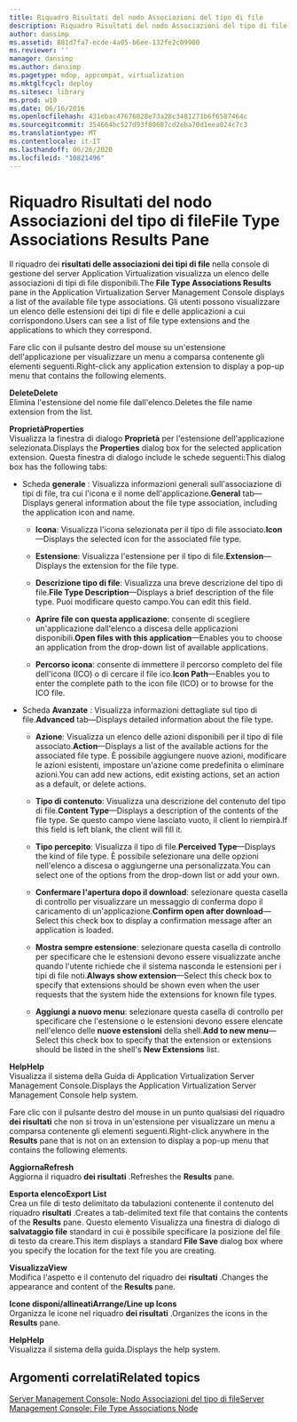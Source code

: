 ```yaml
---
title: Riquadro Risultati del nodo Associazioni del tipo di file
description: Riquadro Risultati del nodo Associazioni del tipo di file
author: dansimp
ms.assetid: 881d7fa7-ecde-4a05-b6ee-132fe2c09900
ms.reviewer: ''
manager: dansimp
ms.author: dansimp
ms.pagetype: mdop, appcompat, virtualization
ms.mktglfcycl: deploy
ms.sitesec: library
ms.prod: w10
ms.date: 06/16/2016
ms.openlocfilehash: 431ebac47676828e73a28c3481271b6f6587464c
ms.sourcegitcommit: 354664bc527d93f80687cd2eba70d1eea024c7c3
ms.translationtype: MT
ms.contentlocale: it-IT
ms.lasthandoff: 06/26/2020
ms.locfileid: "10821496"
---
```

# <span data-ttu-id="d8eef-103">Riquadro Risultati del nodo Associazioni del tipo di file</span><span class="sxs-lookup"><span data-stu-id="d8eef-103">File Type Associations Results Pane</span></span>


<span data-ttu-id="d8eef-104">Il riquadro dei **risultati delle associazioni dei tipi di file** nella console di gestione del server Application Virtualization visualizza un elenco delle associazioni di tipi di file disponibili.</span><span class="sxs-lookup"><span data-stu-id="d8eef-104">The **File Type Associations Results** pane in the Application Virtualization Server Management Console displays a list of the available file type associations.</span></span> <span data-ttu-id="d8eef-105">Gli utenti possono visualizzare un elenco delle estensioni dei tipi di file e delle applicazioni a cui corrispondono.</span><span class="sxs-lookup"><span data-stu-id="d8eef-105">Users can see a list of file type extensions and the applications to which they correspond.</span></span>

<span data-ttu-id="d8eef-106">Fare clic con il pulsante destro del mouse su un'estensione dell'applicazione per visualizzare un menu a comparsa contenente gli elementi seguenti.</span><span class="sxs-lookup"><span data-stu-id="d8eef-106">Right-click any application extension to display a pop-up menu that contains the following elements.</span></span>

<a href="" id="delete"></a>**<span data-ttu-id="d8eef-107">Delete</span><span class="sxs-lookup"><span data-stu-id="d8eef-107">Delete</span></span>**  
<span data-ttu-id="d8eef-108">Elimina l'estensione del nome file dall'elenco.</span><span class="sxs-lookup"><span data-stu-id="d8eef-108">Deletes the file name extension from the list.</span></span>

<a href="" id="properties"></a>**<span data-ttu-id="d8eef-109">Proprietà</span><span class="sxs-lookup"><span data-stu-id="d8eef-109">Properties</span></span>**  
<span data-ttu-id="d8eef-110">Visualizza la finestra di dialogo **Proprietà** per l'estensione dell'applicazione selezionata.</span><span class="sxs-lookup"><span data-stu-id="d8eef-110">Displays the **Properties** dialog box for the selected application extension.</span></span> <span data-ttu-id="d8eef-111">Questa finestra di dialogo include le schede seguenti:</span><span class="sxs-lookup"><span data-stu-id="d8eef-111">This dialog box has the following tabs:</span></span>

-   <span data-ttu-id="d8eef-112">Scheda **generale** : Visualizza informazioni generali sull'associazione di tipi di file, tra cui l'icona e il nome dell'applicazione.</span><span class="sxs-lookup"><span data-stu-id="d8eef-112">**General** tab—Displays general information about the file type association, including the application icon and name.</span></span>

    -   <span data-ttu-id="d8eef-113">**Icona**: Visualizza l'icona selezionata per il tipo di file associato.</span><span class="sxs-lookup"><span data-stu-id="d8eef-113">**Icon**—Displays the selected icon for the associated file type.</span></span>

    -   <span data-ttu-id="d8eef-114">**Estensione**: Visualizza l'estensione per il tipo di file.</span><span class="sxs-lookup"><span data-stu-id="d8eef-114">**Extension**—Displays the extension for the file type.</span></span>

    -   <span data-ttu-id="d8eef-115">**Descrizione tipo di file**: Visualizza una breve descrizione del tipo di file.</span><span class="sxs-lookup"><span data-stu-id="d8eef-115">**File Type Description**—Displays a brief description of the file type.</span></span> <span data-ttu-id="d8eef-116">Puoi modificare questo campo.</span><span class="sxs-lookup"><span data-stu-id="d8eef-116">You can edit this field.</span></span>

    -   <span data-ttu-id="d8eef-117">**Aprire file con questa applicazione**: consente di scegliere un'applicazione dall'elenco a discesa delle applicazioni disponibili.</span><span class="sxs-lookup"><span data-stu-id="d8eef-117">**Open files with this application**—Enables you to choose an application from the drop-down list of available applications.</span></span>

    -   <span data-ttu-id="d8eef-118">**Percorso icona**: consente di immettere il percorso completo del file dell'icona (ICO) o di cercare il file ico.</span><span class="sxs-lookup"><span data-stu-id="d8eef-118">**Icon Path**—Enables you to enter the complete path to the icon file (ICO) or to browse for the ICO file.</span></span>

-   <span data-ttu-id="d8eef-119">Scheda **Avanzate** : Visualizza informazioni dettagliate sul tipo di file.</span><span class="sxs-lookup"><span data-stu-id="d8eef-119">**Advanced** tab—Displays detailed information about the file type.</span></span>

    -   <span data-ttu-id="d8eef-120">**Azione**: Visualizza un elenco delle azioni disponibili per il tipo di file associato.</span><span class="sxs-lookup"><span data-stu-id="d8eef-120">**Action**—Displays a list of the available actions for the associated file type.</span></span> <span data-ttu-id="d8eef-121">È possibile aggiungere nuove azioni, modificare le azioni esistenti, impostare un'azione come predefinita o eliminare azioni.</span><span class="sxs-lookup"><span data-stu-id="d8eef-121">You can add new actions, edit existing actions, set an action as a default, or delete actions.</span></span>

    -   <span data-ttu-id="d8eef-122">**Tipo di contenuto**: Visualizza una descrizione del contenuto del tipo di file.</span><span class="sxs-lookup"><span data-stu-id="d8eef-122">**Content Type**—Displays a description of the contents of the file type.</span></span> <span data-ttu-id="d8eef-123">Se questo campo viene lasciato vuoto, il client lo riempirà.</span><span class="sxs-lookup"><span data-stu-id="d8eef-123">If this field is left blank, the client will fill it.</span></span>

    -   <span data-ttu-id="d8eef-124">**Tipo percepito**: Visualizza il tipo di file.</span><span class="sxs-lookup"><span data-stu-id="d8eef-124">**Perceived Type**—Displays the kind of file type.</span></span> <span data-ttu-id="d8eef-125">È possibile selezionare una delle opzioni nell'elenco a discesa o aggiungerne una personalizzata.</span><span class="sxs-lookup"><span data-stu-id="d8eef-125">You can select one of the options from the drop-down list or add your own.</span></span>

    -   <span data-ttu-id="d8eef-126">**Confermare l'apertura dopo il download**: selezionare questa casella di controllo per visualizzare un messaggio di conferma dopo il caricamento di un'applicazione.</span><span class="sxs-lookup"><span data-stu-id="d8eef-126">**Confirm open after download**—Select this check box to display a confirmation message after an application is loaded.</span></span>

    -   <span data-ttu-id="d8eef-127">**Mostra sempre estensione**: selezionare questa casella di controllo per specificare che le estensioni devono essere visualizzate anche quando l'utente richiede che il sistema nasconda le estensioni per i tipi di file noti.</span><span class="sxs-lookup"><span data-stu-id="d8eef-127">**Always show extension**—Select this check box to specify that extensions should be shown even when the user requests that the system hide the extensions for known file types.</span></span>

    -   <span data-ttu-id="d8eef-128">**Aggiungi a nuovo menu**: selezionare questa casella di controllo per specificare che l'estensione o le estensioni devono essere elencate nell'elenco delle **nuove estensioni** della shell.</span><span class="sxs-lookup"><span data-stu-id="d8eef-128">**Add to new menu**—Select this check box to specify that the extension or extensions should be listed in the shell's **New Extensions** list.</span></span>

<a href="" id="help"></a>**<span data-ttu-id="d8eef-129">Help</span><span class="sxs-lookup"><span data-stu-id="d8eef-129">Help</span></span>**  
<span data-ttu-id="d8eef-130">Visualizza il sistema della Guida di Application Virtualization Server Management Console.</span><span class="sxs-lookup"><span data-stu-id="d8eef-130">Displays the Application Virtualization Server Management Console help system.</span></span>

<span data-ttu-id="d8eef-131">Fare clic con il pulsante destro del mouse in un punto qualsiasi del riquadro **dei risultati** che non si trova in un'estensione per visualizzare un menu a comparsa contenente gli elementi seguenti.</span><span class="sxs-lookup"><span data-stu-id="d8eef-131">Right-click anywhere in the **Results** pane that is not on an extension to display a pop-up menu that contains the following elements.</span></span>

<a href="" id="refresh"></a>**<span data-ttu-id="d8eef-132">Aggiorna</span><span class="sxs-lookup"><span data-stu-id="d8eef-132">Refresh</span></span>**  
<span data-ttu-id="d8eef-133">Aggiorna il riquadro **dei risultati** .</span><span class="sxs-lookup"><span data-stu-id="d8eef-133">Refreshes the **Results** pane.</span></span>

<a href="" id="export-list"></a>**<span data-ttu-id="d8eef-134">Esporta elenco</span><span class="sxs-lookup"><span data-stu-id="d8eef-134">Export List</span></span>**  
<span data-ttu-id="d8eef-135">Crea un file di testo delimitato da tabulazioni contenente il contenuto del riquadro **risultati** .</span><span class="sxs-lookup"><span data-stu-id="d8eef-135">Creates a tab-delimited text file that contains the contents of the **Results** pane.</span></span> <span data-ttu-id="d8eef-136">Questo elemento Visualizza una finestra di dialogo di **salvataggio file** standard in cui è possibile specificare la posizione del file di testo da creare.</span><span class="sxs-lookup"><span data-stu-id="d8eef-136">This item displays a standard **File Save** dialog box where you specify the location for the text file you are creating.</span></span>

<a href="" id="view"></a>**<span data-ttu-id="d8eef-137">Visualizza</span><span class="sxs-lookup"><span data-stu-id="d8eef-137">View</span></span>**  
<span data-ttu-id="d8eef-138">Modifica l'aspetto e il contenuto del riquadro dei **risultati** .</span><span class="sxs-lookup"><span data-stu-id="d8eef-138">Changes the appearance and content of the **Results** pane.</span></span>

<a href="" id="arrange-line-up-icons"></a>**<span data-ttu-id="d8eef-139">Icone disponi/allineati</span><span class="sxs-lookup"><span data-stu-id="d8eef-139">Arrange/Line up Icons</span></span>**  
<span data-ttu-id="d8eef-140">Organizza le icone nel riquadro **dei risultati** .</span><span class="sxs-lookup"><span data-stu-id="d8eef-140">Organizes the icons in the **Results** pane.</span></span>

<a href="" id="help"></a>**<span data-ttu-id="d8eef-141">Help</span><span class="sxs-lookup"><span data-stu-id="d8eef-141">Help</span></span>**  
<span data-ttu-id="d8eef-142">Visualizza il sistema della guida.</span><span class="sxs-lookup"><span data-stu-id="d8eef-142">Displays the help system.</span></span>

## <span data-ttu-id="d8eef-143">Argomenti correlati</span><span class="sxs-lookup"><span data-stu-id="d8eef-143">Related topics</span></span>


[<span data-ttu-id="d8eef-144">Server Management Console: Nodo Associazioni del tipo di file</span><span class="sxs-lookup"><span data-stu-id="d8eef-144">Server Management Console: File Type Associations Node</span></span>](server-management-console-file-type-associations-node.md)

 

 





